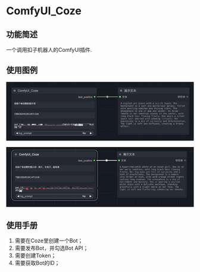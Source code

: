 # ComfyUI_Coze

## 功能简述

一个调用扣子机器人的ComfyUI插件.

## 使用图例

![img.png](image%2Fimg.png)

![img_1.png](image%2Fimg_1.png)

## 使用手册

1. 需要在Coze里创建一个Bot；
2. 需要发布Bot，并勾选Bot API；
3. 需要创建Token；
4. 需要获取Bot的ID；